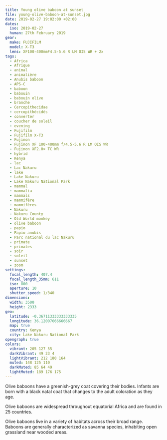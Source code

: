 ```yaml
---
title: Young olive baboon at sunset
file: young-olive-baboon-at-sunset.jpg
date: 2019-02-27 19:02:00 +02:00
dates:
  iso: 2019-02-27
  human: 27th February 2019
gear:
  make: FUJIFILM
  model: X-T3
  lens: XF100-400mmF4.5-5.6 R LM OIS WR + 2x
tags:
  - Africa
  - Afrique
  - animal
  - animalière
  - Anubis baboon
  - APS-C
  - baboon
  - babouin
  - babouin olive
  - branche
  - Cercopithecidae
  - cercopithécidés
  - converter
  - coucher de soleil
  - evening
  - Fujifilm
  - Fujifilm X-T3
  - Fujinon
  - Fujinon XF 100-400mm f/4.5-5.6 R LM OIS WR
  - Fujinon XF2.0× TC WR
  - hybrid
  - Kenya
  - lac
  - Lac Nakuru
  - lake
  - Lake Nakuru
  - Lake Nakuru National Park
  - mammal
  - mammalia
  - mammals
  - mammifère
  - mammifères
  - Nakuru
  - Nakuru County
  - Old World monkey
  - olive baboon
  - papio
  - Papio anubis
  - Parc national du lac Nakuru
  - primate
  - primates
  - soir
  - soleil
  - sunset
  - zoom
settings:
  focal_length: 407.4
  focal_length_35mm: 611
  iso: 800
  aperture: 10
  shutter_speed: 1/340
dimensions:
  width: 3500
  height: 2333
geo:
  latitude: -0.36711333333333335
  longitude: 36.12007666666667
  map: true
  country: Kenya
  city: Lake Nakuru National Park
opengraph: true
colors:
  vibrant: 205 127 55
  darkVibrant: 49 23 4
  lightVibrant: 212 180 164
  muted: 148 125 110
  darkMuted: 85 64 49
  lightMuted: 189 176 175
---
```


Olive baboons have a greenish-grey coat covering their bodies. Infants are born with a black natal coat that changes to the adult coloration as they age.

Olive baboons are widespread throughout equatorial Africa and are found in 25 countries.

Olive baboons live in a variety of habitats across their broad range. Baboons are generally characterized as savanna species, inhabiting open grassland near wooded areas.

